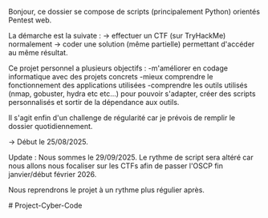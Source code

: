 Bonjour, ce dossier se compose de scripts (principalement Python) orientés Pentest web. 

La démarche est la suivate : 
-> effectuer un CTF (sur TryHackMe) normalement
-> coder une solution (même partielle) permettant d'accéder au même résultat. 



Ce projet personnel a plusieurs objectifs : 
-m'améliorer en codage informatique avec des projets concrets
-mieux comprendre le fonctionnement des applications utilisées
-comprendre les outils utilisés (nmap, gobuster, hydra etc etc...) 
pour pouvoir s'adapter, créer des scripts personnalisés et sortir de la dépendance aux outils. 


Il s'agit enfin d'un challenge de régularité car je prévois de remplir le dossier quotidiennement. 

-> Début le 25/08/2025. 


Update : 
Nous sommes le 29/09/2025. 
Le rythme de script sera altéré car nous allons nous focaliser sur les CTFs afin de passer l'OSCP fin janvier/début février 2026. 

Nous reprendrons le projet à un rythme plus régulier après. 

#   P r o j e c t - C y b e r - C o d e 
 
 